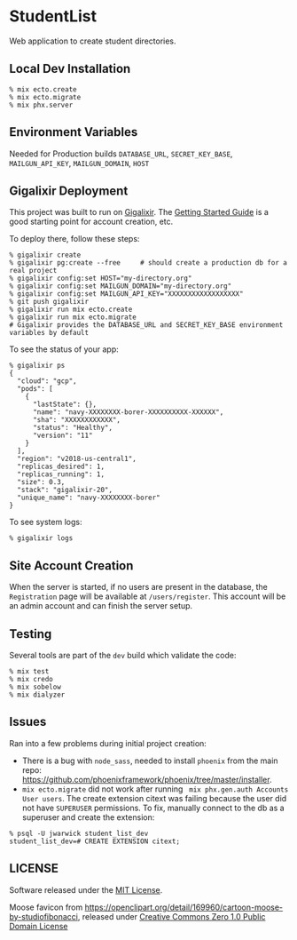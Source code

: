 # StudentList

Web application to create student directories.

## Local Dev Installation

```
% mix ecto.create
% mix ecto.migrate
% mix phx.server
```

## Environment Variables
Needed for Production builds
`DATABASE_URL`, `SECRET_KEY_BASE`, `MAILGUN_API_KEY`, `MAILGUN_DOMAIN`, `HOST`

## Gigalixir Deployment
This project was built to run on [Gigalixir](https://www.gigalixir.com/). The [Getting Started Guide](https://gigalixir.readthedocs.io/en/latest/getting-started-guide.html) is a good starting point for account creation, etc.

To deploy there, follow these steps:
```
% gigalixir create
% gigalixir pg:create --free     # should create a production db for a real project
% gigalixir config:set HOST="my-directory.org"
% gigalixir config:set MAILGUN_DOMAIN="my-directory.org"
% gigalixir config:set MAILGUN_API_KEY="XXXXXXXXXXXXXXXXXX"
% git push gigalixir
% gigalixir run mix ecto.create
% gigalixir run mix ecto.migrate
# Gigalixir provides the DATABASE_URL and SECRET_KEY_BASE environment variables by default
```

To see the status of your app:
```
% gigalixir ps
{
  "cloud": "gcp",
  "pods": [
    {
      "lastState": {},
      "name": "navy-XXXXXXXX-borer-XXXXXXXXXX-XXXXXX",
      "sha": "XXXXXXXXXXXX",
      "status": "Healthy",
      "version": "11"
    }
  ],
  "region": "v2018-us-central1",
  "replicas_desired": 1,
  "replicas_running": 1,
  "size": 0.3,
  "stack": "gigalixir-20",
  "unique_name": "navy-XXXXXXXX-borer"
}
```

To see system logs:
```
% gigalixir logs
```

## Site Account Creation

When the server is started, if no users are present in the database, the `Registration` page will be available at `/users/register`. This account will be an admin account and can finish the server setup.

## Testing
Several tools are part of the `dev` build which validate the code:
```
% mix test
% mix credo
% mix sobelow
% mix dialyzer
```

## Issues
Ran into a few problems during initial project creation:
  - There is a bug with `node_sass`, needed to install `phoenix` from the main repo: <https://github.com/phoenixframework/phoenix/tree/master/installer>.
  - `mix ecto.migrate` did not work after running ` mix phx.gen.auth Accounts User users`. The create extension citext was failing because the user did not have `SUPERUSER` permissions.  To fix, manually connect to the db as a superuser and create the extension:
```
% psql -U jwarwick student_list_dev
student_list_dev=# CREATE EXTENSION citext;
```

## LICENSE

Software released under the [MIT License](LICENSE.txt).

Moose favicon from <https://openclipart.org/detail/169960/cartoon-moose-by-studiofibonacci>, released under [Creative Commons Zero 1.0 Public Domain License](https://creativecommons.org/publicdomain/zero/1.0/)
